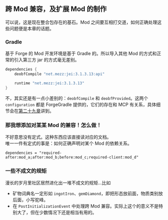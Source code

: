 ## 跨 Mod 兼容，及扩展 Mod 的制作

可以说，这是现在整合包存在的基石。Mod 之间要互相打交道，如何正确处理这些问题便是本章的话题。

### Gradle

基于 Forge 的 Mod 开发环境是基于 Gradle 的。所以导入其他 Mod 的方式和正常的引入第三方 jar 的方式毫无差别。

```groovy
dependencies {
    deobfCompile "net.mezz:jei:3.1.3.13:api"

    runtime "net.mezz:jei:3.1.3.13"
}
```

不，其实还是有一点小差别的：`deobfCompile` 和 `deobfProvided`。这两个 `configuration` 都是 ForgeGradle 提供的，它们的存在和 MCP 有关系，具体细节会在[第二十九章](../chapter-29/index.md)讲到。

### 那我想添加对某某 Mod 的兼容！怎么做！

不好意思没有定式。这种东西应该直接读对应的文档。  
唯一一件有定式的事是：如何正确声明对某个 Mod 的依赖关系。

```
dependencies = "required-after:mod_a;after:mod_b;before:mod_c;required-client:mod_d"
```

<!-- TODO 解释这串字符串的含义-->

### 一些不成文的规矩

漫长的岁月里社区居然进化出一堆不成文的规矩...比如

  * 矿物词典名一定形如 `ingotIron`、`gemDiamond`，即把形态放前面，物质类别放后面，小写驼峰。
  * 在 `PostInitializationEvent` 中处理跨 Mod 兼容。实际上这个的意义不是特别大了，但在少数情况下还是相当有用的。
